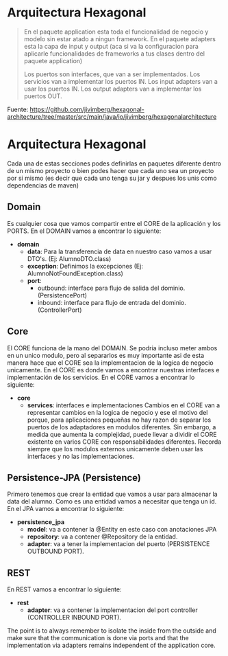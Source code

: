 # Arquitectura Hexagonal

> En el paquete application esta toda el funcionalidad de negocio y modelo sin estar atado a ningun framework.
> En el paquete adapters esta la capa de input y output (aca si va la configuracion para aplicarle funcionalidades 
> de frameworks a tus clases dentro del paquete application)
> 
> Los puertos son interfaces, que van a ser implementados.
> Los servicios van a implementar los puertos IN.
> Los input adapters van a usar los puertos IN.
> Los output adapters van a implementar los puertos OUT.


Fuente:
https://github.com/jivimberg/hexagonal-architecture/tree/master/src/main/java/io/jivimberg/hexagonalarchitecture

# Arquitectura Hexagonal
Cada una de estas secciones podes definirlas en paquetes diferente dentro de un mismo proyecto
o bien podes hacer que cada uno sea un proyecto por si mismo (es decir que cada uno tenga su jar y 
despues los unis como dependencias de maven) 

## Domain
Es cualquier cosa que vamos compartir entre el CORE de la aplicación y los PORTS.
En el DOMAIN vamos a encontrar lo siguiente:
- __domain__
  - __data__: Para la transferencia de data en nuestro caso vamos a usar DTO's. (Ej: AlumnoDTO.class)
  - __exception__: Definimos la excepciones (Ej: AlumnoNotFoundException.class)
  - __port__: 
    - outbound: interface para flujo de salida del dominio. (PersistencePort)
    - inbound: interface para flujo de entrada del dominio. (ControllerPort)
    
## Core
El CORE funciona de la mano del DOMAIN. Se podria incluso meter ambos en un unico modulo,
pero al separarlos es muy importante asi de esta manera hace que el CORE sea la implementacion
de la logica de negocio unicamente.
En el CORE es donde vamos a encontrar nuestras interfaces e implementación de los servicios.
En el CORE vamos a encontrar lo siguiente:
- __core__
  - __services__: interfaces e implementaciones
Cambios en el CORE van a representar cambios en la logica de negocio y ese el motivo del porque,
para aplicaciones pequeñas no hay razon de separar los puertos de los adaptadores en modulos diferentes.
Sin embargo, a medida que aumenta la complejidad, puede llevar a dividir el CORE existente en
varios CORE con responsabilidades diferentes. Recorda siempre que los modulos externos unicamente
deben usar las interfaces y no las implementaciones.

## Persistence-JPA (Persistence)
Primero tenemos que crear la entidad que vamos a usar para almacenar la data del alumno.
Como es una entidad vamos a necesitar que tenga un id.
En el JPA vamos a encontrar lo siguiente:
- __persistence_jpa__
  - __model__: va a contener la @Entity en este caso con anotaciones JPA
  - __repository__: va a contener @Repository de la entidad.
  - __adapter__: va a tener la implementacion del puerto (PERSISTENCE OUTBOUND PORT).

## REST
En REST vamos a encontrar lo siguiente:
- __rest__
  - __adapter__: va a contener la implementacion del port controller (CONTROLLER INBOUND PORT).
  
The point is to always remember to isolate the inside from the outside and make sure that the communication is done via ports and that the implementation via adapters remains independent of the application core.
